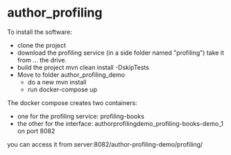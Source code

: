# author_profiling
To install the software:
  - clone the project
  - download the profiling service (in a side folder named "profiling")
  take it from ... the drive. 
  - build the project mvn clean install -DskipTests
  - Move to folder author_profiling_demo
      - do a new mvn install 
      - run
      docker-compose up
      
The docker compose creates two containers:
 - one for the profiling service: profiling-books
 - the other for the interface:  authorprofilingdemo_profiling-books-demo_1 on port 8082
    
you can access it from server:8082/author-profiling-demo/profiling/
